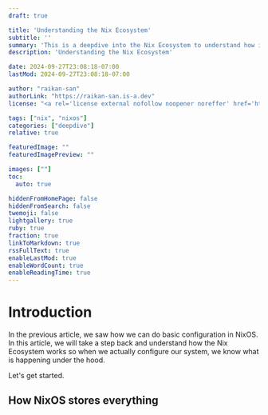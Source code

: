```yaml
---
draft: true

title: 'Understanding the Nix Ecosystem'
subtitle: ''
summary: 'This is a deepdive into the Nix Ecosystem to understand how it works.'
description: 'Understanding the Nix Ecosystem'

date: 2024-09-27T23:08:18-07:00
lastMod: 2024-09-27T23:08:18-07:00

author: "raikan-san"
authorLink: "https://raikan-san.is-a.dev"
license: "<a rel='license external nofollow noopener noreffer' href='https://opensource.org/licenses/GPL-3.0' target='_blank'>GPL-3.0</a>"

tags: ["nix", "nixos"]
categories: ["deepdive"]
relative: true

featuredImage: ""
featuredImagePreview: ""

images: [""]
toc:
  auto: true

hiddenFromHomePage: false
hiddenFromSearch: false
twemoji: false
lightgallery: true
ruby: true
fraction: true
linkToMarkdown: true
rssFullText: true
enableLastMod: true
enableWordCount: true
enableReadingTime: true
---
```


# Introduction

In the previous article, we saw how we can do basic configuration in NixOS. In this
article, we will take a step back and understand how the Nix Ecosystem works so
when we actually configure our system, we know what is happening under the hood.

Let's get started.

## How NixOS stores everything

```
```
